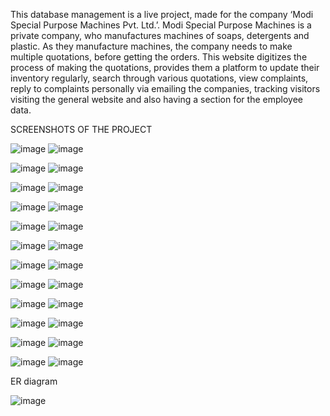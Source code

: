 This database management is a live project, made for the company ‘Modi Special Purpose Machines Pvt. Ltd.’. Modi Special Purpose Machines is a private company, who manufactures machines of soaps, detergents and plastic. As they manufacture machines, the company needs to make multiple quotations, before getting the orders. This website digitizes the process of making the quotations, provides them a platform to update their inventory regularly, search through various quotations, view complaints, reply to complaints personally via emailing the companies, tracking visitors visiting the general website and also having a section for the employee data.

SCREENSHOTS OF THE PROJECT 

![image](https://user-images.githubusercontent.com/73131499/131075550-f0c93f94-ac20-4be5-a572-84f30956b791.png) ![image](https://user-images.githubusercontent.com/73131499/131075564-5c7fd518-6c1b-4ab9-b0fd-a6c7758ef66e.png)

![image](https://user-images.githubusercontent.com/73131499/131075600-cd885ef8-7f0e-4cc7-9db9-1c45cf607604.png)
![image](https://user-images.githubusercontent.com/73131499/131076191-e4add355-c2b5-40d2-a80e-b3ca7ea241e5.png)

![image](https://user-images.githubusercontent.com/73131499/131075607-ae73b559-92f4-4ce1-9862-34b438cb0219.png)
![image](https://user-images.githubusercontent.com/73131499/131075619-eaaffa0e-4644-4522-842c-6e599602ca5e.png)

![image](https://user-images.githubusercontent.com/73131499/131075649-4327dcab-4a22-4bf4-8cde-ada13d1dd788.png)
![image](https://user-images.githubusercontent.com/73131499/131075655-4620c164-83b3-4acf-800d-067bac53641e.png)

![image](https://user-images.githubusercontent.com/73131499/131075672-e00420b4-092c-40a2-a6c8-a5de8152417c.png)
![image](https://user-images.githubusercontent.com/73131499/131075681-91dcfbb6-1609-494b-a0b8-8ee7e9fb9189.png)

![image](https://user-images.githubusercontent.com/73131499/131075693-cdf498f8-f333-4031-bb49-0474c9b41c25.png)
![image](https://user-images.githubusercontent.com/73131499/131075701-e2011f04-4b66-4621-9952-f9bc36b3a1cd.png)

![image](https://user-images.githubusercontent.com/73131499/131075718-6758c083-777e-4bb5-8b61-a4af3ade22c1.png)
![image](https://user-images.githubusercontent.com/73131499/131075731-af9f7dfe-df88-4d39-8e4c-f9ddeeaf8cb2.png)

![image](https://user-images.githubusercontent.com/73131499/131075739-02407e06-46f5-4269-80ac-7e0391cddc26.png)
![image](https://user-images.githubusercontent.com/73131499/131075754-fd5537e7-f01e-4a06-94c1-f13201ef20ee.png)

![image](https://user-images.githubusercontent.com/73131499/131075761-d78f5eaa-4edc-479c-85f2-fe98c81b06a6.png)
![image](https://user-images.githubusercontent.com/73131499/131075764-6ab89884-4962-4bf2-aafd-f2db65d65d8f.png)

![image](https://user-images.githubusercontent.com/73131499/131075778-8f394334-d4b0-4085-9eae-46badc2bbde8.png)
![image](https://user-images.githubusercontent.com/73131499/131075784-810902d3-4c5d-4b2d-9149-b80ce527dec4.png)

![image](https://user-images.githubusercontent.com/73131499/131075821-14066147-0993-4c33-af42-ddd73617e73f.png)
![image](https://user-images.githubusercontent.com/73131499/131075833-4361f968-9045-43ca-8cdf-76afc4e6d2fb.png)

![image](https://user-images.githubusercontent.com/73131499/131075840-0ccb4e0d-d1b8-44ca-8253-54b80b35cf81.png)
![image](https://user-images.githubusercontent.com/73131499/131075857-5899b483-ce14-4463-9370-f57bc01ba4b5.png)

ER diagram

![image](https://user-images.githubusercontent.com/73131499/131076267-d0a9ae54-4c40-495e-aa88-180ff3c12d7a.png)
